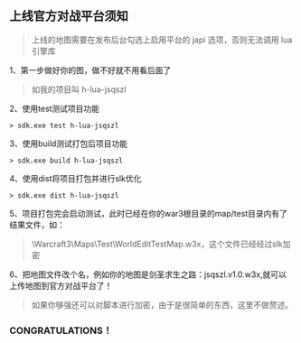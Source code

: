 ## 上线官方对战平台须知

> 上线的地图需要在发布后台勾选上启用平台的 japi 选项，否则无法调用 lua 引擎库

1、第一步做好你的图，做不好就不用看后面了

> 如我的项目叫 h-lua-jsqszl

2、使用test测试项目功能

```
> sdk.exe test h-lua-jsqszl
```

3、使用build测试打包后项目功能

```
> sdk.exe build h-lua-jsqszl
```

4、使用dist将项目打包并进行slk优化

```
> sdk.exe dist h-lua-jsqszl
```

5、项目打包完会启动测试，此时已经在你的war3根目录的map/test目录内有了结果文件，如：

> \Warcraft3\Maps\Test\WorldEditTestMap.w3x，这个文件已经经过slk加密

6、把地图文件改个名，例如你的地图是剑圣求生之路：jsqszl.v1.0.w3x,就可以上传地图到官方对战平台了！

> 如果你够强还可以对脚本进行加密，由于是很简单的东西，这里不做赘述。

### CONGRATULATIONS！
